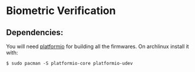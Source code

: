 # Biometric Verification

## Dependencies:
You will need [platformio](https://platformio.org/) for building all the firmwares. On archlinux install it with:

```
$ sudo pacman -S platformio-core platformio-udev
```
